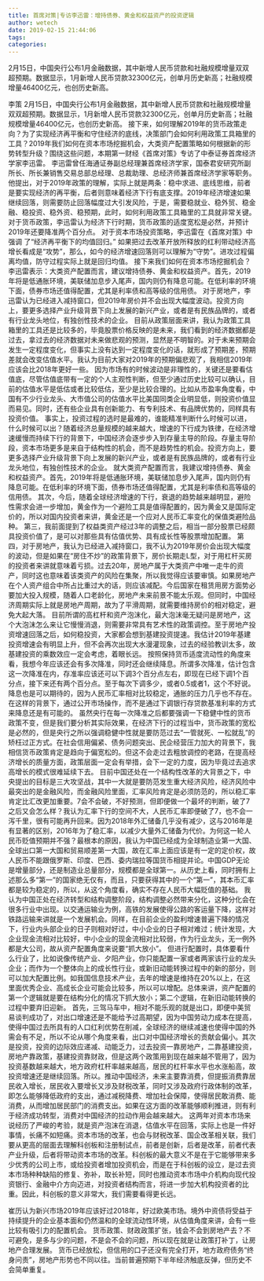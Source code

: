 ```yaml
---
title: 首席对策|专访李迅雷：增持债券、黄金和权益资产的投资逻辑
author: wetech
date: 2019-02-15 21:44:06
tags: 
categories: 
---
```

2月15日，中国央行公布1月金融数据，其中新增人民币贷款和社融规模增量双双超预期。数据显示，1月新增人民币贷款32300亿元，创单月历史新高；社融规模增量46400亿元，也创历史新高。
<!-- more -->
李策
2月15日，中国央行公布1月金融数据，其中新增人民币贷款和社融规模增量双双超预期。数据显示，1月新增人民币贷款32300亿元，创单月历史新高；社融规模增量46400亿元，也创历史新高。
接下来，如何理解2019年的货币政策走向？为了实现经济再平衡和守住经济的底线，决策部门会如何利用政策工具箱里的工具？2019年我们如何在资本市场挖掘机会，大类资产配置策略如何根据新的形势转型升级？围绕这些问题，本期第一财经《首席对策》专访了中泰证券首席经济学家李迅雷。
李迅雷曾任海通证券副总经理兼首席经济学家，国泰君安研究所副所长、所长兼销售交易总部总经理、总裁助理、总经济师兼首席经济学家等职务。他提出，对于2019年政策的理解，实际上就是两条：稳中求进、底线思维，前者是要实现经济的再平衡，后者则意味着经济下行有底支撑。2019年经济增速如果继续回落，则需要防止回落幅度过大引发风险，于是，需要稳就业、稳外贸、稳金融、稳投资、稳外资、稳预期，此时，如何利用政策工具箱里的工具就非常关键。
对于货币政策，李迅雷认为经济下行时期，货币政策的适度宽松是必然，并预计2019年还要降准两个百分点。
对于资本市场投资策略，李迅雷在《首席对策》中强调 了“经济再平衡下的均值回归。” 如果把过去改革开放所释放的红利带动经济高增长看成是“攻势”，那么，如今的经济增速回落则可以理解为“守势”。进攻过程偏离均值，防守过程实际上就是回归均值。
接下来我们如何在资本市场挖掘机会？李迅雷表示：大类资产配置而言，建议增持债券、黄金和权益资产。首先，2019年将是低通胀环境，美联储加息步入尾声，国内则仍有降息可能。在低利率的环境下面，债券市场还值得配置，尤其是利率债和高等级的信用债。
对于房地产，李迅雷认为已经进入减持窗口，但2019年房价并不会出现大幅度波动。投资方向上，要更多选择产业升级背景下向上发展的新兴产业，或者是有民族品牌的，或者有行业龙头地位，有独创性技术的企业。
目前从政策层面来讲，我认为政策工具箱里的工具还是比较多的，毕竟股票价格反映的是未来，我们看到的经济数据都是过去，拿过去的经济数据对未来做悲观的预测，显然是不明智的。对于未来预期会发生一定程度变化，但事实上没有达到一定程度变化的话，就形成了预期差，预期差就会改变估值水平。我认为目前大家对2019年的预期偏悲观了，我相信2019年应该会比2018年更好一些。
因为市场有的时候波动是非理性的，关键还是要看估值底，尽管估值底带有一定的个人主观性判断，但至少通过历史比较可以确认，目前的估值水平是低估或者比较低估，至少是比较合理的。比如从市盈率角度看，中国有不少行业龙头、大市值公司的估值水平比美国同类企业明显低，则投资价值显而易见。同时，还有些企业具有创新能力、有专利技术、有品牌优势的，同样具有投资价值。
事实上，投资过程的选时是最难的，谁能精准判断什么时候可以进，什么时候可以出？随着经济总量规模的越来越大，增速的下行成为铁律，在经济增速缓慢而持续下行的背景下，中国经济会逐步步入到存量主导的阶段。存量主导阶段，资本市场更多是来自于结构性的机会，而不是趋势性的机会。投资方向上，要更多选择产业升级背景下向上发展的新兴产业，或者是有民族品牌的，或者有行业龙头地位，有独创性技术的企业。
就大类资产配置而言，我建议增持债券、黄金和权益资产。首先，2019年将是低通胀环境，美联储加息步入尾声，国内则仍有降息可能。在低利率的环境下面，债券市场还值得配置，尤其是利率债和高等级的信用债。
其次，今后，随着全球经济增速的下行，衰退的趋势越来越明显，避险性需求会进一步增加，黄金作为一个避险工具是值得配置的，因为黄金又是国际定价的，所以对国内投资者来讲，黄金还是一个应对人民币汇率变化的保值类避险品种。
第三，我前面提到了权益类资产经过3年的调整之后，相当一部分股票已经颇具投资价值了，是可以对那些具有估值优势、具有成长性等股票增加配置。
第四，对于房地产，我认为已经进入减持窗口，我不认为2019年房价会出现大幅度的波动，但是如果在“房住不炒”的政策背景下，房价长期走L型，对于用杠杆买房的投资者来讲就意味着亏损。过去20年，房地产属于大类资产中唯一走牛的资产，同时这也意味着该类资产的风险在集聚，所以我觉得应该要审慎。如果房地产在个人资产组合中所占比重过大的话，则应该减配。今后国家在租赁用房方面势必要加大投入规模，随着人口老龄化，房地产未来前景不能太乐观。但同时，中国经济周期实际上就是房地产周期，故为了平滑周期，就需要维持房价的相对稳定，避免大起大落。
目前所谓的高杠杆和资产泡沫化，最大泡沫毫无疑问是房地产，这个大泡沫怎么来让它慢慢消退，则需要非常具有艺术性的政策调控。至于房地产投资增速回落之后，如何稳投资，大家都会想到基建投资提速。我估计2019年基建投资增速会有明显上升，但不会再次出现大水漫灌现象，过去的经验教训太多，故基建投资的乘数效应一定会考虑，着眼长远。
按照保持货币适度流动性的角度来看，我想今年应该还会有多次降准，同时还会继续降息。所谓多次降准，估计包含这一次降准在内，存准率应该还可以下调3个百分点左右，即现在已经下调1个百分点，接下来还有两个百分点。至于每次下调多少，或者0.5或者1，这个不好说。降息也是可以期待的，因为人民币汇率相对比较稳定，通胀的压力几乎也不存在。在这样的背景下，通过公开市场操作，而不是通过下调银行存贷款基准利率的方式来降息还是有可能的。
虽然央行在每一次降准之后都要强调一下稳健中性的货币政策不变，但是我们要分析其实际效果，在经济下行的过程当中，货币政策的宽松是必然的，但是央行之所以强调稳健中性就是要防范过去“一管就死、一松就乱”的矫枉过正方式。在社会信用偏紧、债务问题突出、民企经营压力加大的背景下，我相信货币政策肯定是趋向于偏宽松的。但这不会走过去粗放调控的老路，在提高经济增长的质量方面，政策层面一定会有举措，会下一定的力度，因为毕竟过去追求高增长的模式很难延续下去。
目前中国还处在一个结构性改革的大背景之下，中央提出的目标是三大攻坚战，其中一大就是要防范发生重大经济风险，经济风险中最突出的是金融风险，而金融风险里面，汇率风险肯定是必须防范的，所以稳汇率肯定比汇改更加重要。7会不会破，不好预测，但即便做一个最坏的判断，破了7之后又会怎么样？我认为汇率下行的空间不大，人民币汇率即便破了7，也不会一泻千里，很有可能再升回来。因为2018年外汇储备几乎没有减少，这与2016年是有显著的区别，2016年为了稳汇率，以减少大量外汇储备为代价。为何这一轮人民币贬值预期并不强？最根本的原因，我认为中国已经成为全球制造业第一大国、全球出口第一大国和贸易顺差第一大国，故在汇率上面应该是有一定的定价权，故人民币不能跟俄罗斯、印度、巴西、委内瑞拉等国货币相提并论。中国GDP无论是增量部分，还是制造业总量部分，规模都是全球第一。从历史上看，同时拥有上述那么多“第一”的国家绝无仅有，而且，只要获得其中的一个“第一”，其本币汇率都是较为稳定的，所以，从这个角度看，确实不存在人民币大幅贬值的基础。
我认为中国正处在经济转型和结构调整阶段，结构调整必然带来分化，这种分化会在很多行业中出现。以交通运输业为例，高铁的发展使得公路的客运量下降，这样对铁路运输来讲就是一个发展机会。同样，在目前企业的盈利增速普遍下降的情况下，行业内头部企业的日子则相对好过，中小企业的日子相对难过；统计发现，大企业现金流相对比较好，中小企业的现金流相对比较弱，作为行业龙头，无一例外都是大公司，故从资产配置角度来说要“抓大放小”。
但进行配置时，具体要看什么行业了，比如说像传统产业、夕阳产业，你只能配置一家或者两家该行业的龙头企业；而作为一个整体向上的成长性行业，或新旧动能转换过程中的新的部分，则可以加大配置比例。如我国信息技术产业，去年的增速是维持在20%以上，在这里面优秀企业、高成长企业可能会比较多，所以可以增配。总体来讲，资产配置的第一个逻辑就是要在结构分化的情况下抓大放小；第二个逻辑，在新旧动能转换的过程中要弃旧迎新。
首先，三驾马车中，相对不能乐观的就是出口，即便中美贸易谈判成功了，对出口增速还是不能给予过高期望，因为中国劳动力成本在提高，使得中国过去所具有的人口红利优势在削减，全球经济的继续减速也使得中国的外需会有不足，所以不论从哪个角度来看，出口对中国经济增长的贡献会偏小。其次是投资，投资的边际效应递减、动能乏力，过去投资一靠房地产，二靠基建投资，房地产靠政策，基建投资靠财政，但是这两个政策用到现在越来越不管用了，因为投资基数越来越大，地方政府杠杆率越来越高，居民的杠杆率水平也水涨船高，故投资增速还是继续回落。所以。推动中国经济，未来主要靠消费，但提振消费靠居民收入增长，居民收入要增长又涉及财税改革，同时又涉及政府行政体制的改革，即怎么能够降低政府的支出，通过减税降费、增加社会保障，使得居民敢消费、能消费，从而增加居民部门的消费支出。如果在这方面的改革能够顺利推进，则有利于经济成功转型，消费对中国经济的拉动作用会越来越大。
这两年对资本市场来说经历了严峻的考验，就是资产泡沫在消退，估值水平在回落，实际上也是一件好事情，长痛不如短痛。资本市场的改革，也会与财税改革、国企改革相关联，我们要从更高的层面去理解科创板和注册制试点，前者是创新，后者是改革，前者代表产业升级，后者将带动资本市场的改革。科创板的最大意义不是在于它能够带来多少优秀的公司上市，或给投资者增加投资机会，而是在于科创板的设立，是过去资本市场种种缺陷的修复、弥补，取长补短，同时也推动资本市场中介机构向现代投资银行、金融中介方向迈进，对投资者结构而言，将进一步加大机构投资者的比重。因此，科创板的意义非常大，我们需要看得更长远。
 
 
 
崔历认为新兴市场2019年应该好过2018年，好过欧美市场。境外中资债将受益于持续提升的企业基本面和仍然温和的全球流动性环境，从估值角度来讲，会有一些比较有吸引力的配置机会。
货币政策、财政政策扩张，钱会不会到房地产去？不可避免，是多与少的问题，不是会不会的问题，所以现在就是让政策打补丁，让房地产合理发展。
货币已经放松，但信用的口子还没有完全打开，地方政府债务“终身问责”，房地产形势也不同以往。当前普遍预期下半年经济触底反弹，但历史不会简单重复。
